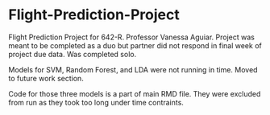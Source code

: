 # Flight-Prediction-Project
Flight Prediction Project for 642-R. Professor Vanessa Aguiar. Project was meant to be completed as a duo but partner did not respond in final week of project due data. Was completed solo. 

Models for SVM, Random Forest, and LDA were not running in time. Moved to future work section.

Code for those three models is a part of main RMD file. They were excluded from run as they took too long under time contraints.
